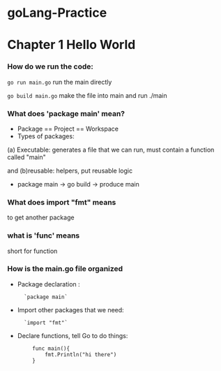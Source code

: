 # goLang-Practice

# Chapter 1 Hello World

### How do we run the code:

`go run main.go`
 run the main directly

`go build main.go`
make the file into main and run ./main

### What does 'package main' mean?

* Package == Project == Workspace
* Types of packages: 

(a) Executable: generates a file that we can run, must contain a function called "main" 

and (b)reusable: helpers, put reusable logic
* package main -> go build -> produce main

### What does import "fmt" means
to get another package

### what is 'func' means
short for function

### How is the main.go file organized
* Package declaration : 

        `package main`
* Import other packages that we need: 

        `import "fmt"`
* Declare functions, tell Go to do things:
```
        func main(){
            fmt.Println("hi there")
        }
 ```
